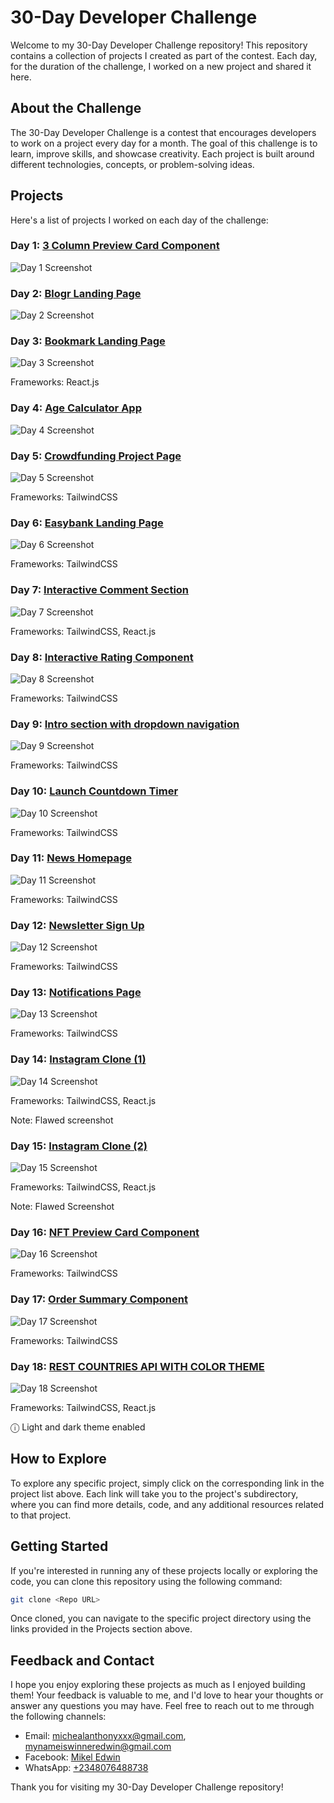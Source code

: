# 30-Day Developer Challenge

Welcome to my 30-Day Developer Challenge repository! This repository contains a collection of projects I created as part of the contest. Each day, for the duration of the challenge, I worked on a new project and shared it here.

## About the Challenge

The 30-Day Developer Challenge is a contest that encourages developers to work on a project every day for a month. The goal of this challenge is to learn, improve skills, and showcase creativity. Each project is built around different technologies, concepts, or problem-solving ideas.

## Projects

Here's a list of projects I worked on each day of the challenge:

### Day 1: [3 Column Preview Card Component](https://30-smoky.vercel.app/1/)

![Day 1 Screenshot](screenshots/1.png)

### Day 2: [Blogr Landing Page](https://30-smoky.vercel.app/2/)

![Day 2 Screenshot](screenshots/2.png)

### Day 3: [Bookmark Landing Page](https://30-smoky.vercel.app/3/)

![Day 3 Screenshot](screenshots/3.png)

Frameworks: React.js

### Day 4: [Age Calculator App](https://30-smoky.vercel.app/4/)

![Day 4 Screenshot](screenshots/4.png)

### Day 5: [Crowdfunding Project Page](https://30-smoky.vercel.app/5/)

![Day 5 Screenshot](screenshots/5.png)

Frameworks: TailwindCSS

### Day 6: [Easybank Landing Page](https://30-smoky.vercel.app/6/)

![Day 6 Screenshot](screenshots/6.png)

Frameworks: TailwindCSS

### Day 7: [Interactive Comment Section](https://30-smoky.vercel.app/7/)

![Day 7 Screenshot](screenshots/7.png)

Frameworks: TailwindCSS, React.js

### Day 8: [Interactive Rating Component](https://30-smoky.vercel.app/8/)

![Day 8 Screenshot](screenshots/8.png)

Frameworks: TailwindCSS

### Day 9: [Intro section with dropdown navigation](https://30-smoky.vercel.app/9/)

![Day 9 Screenshot](screenshots/9.png)

Frameworks: TailwindCSS

### Day 10: [Launch Countdown Timer](https://30-smoky.vercel.app/10/)

![Day 10 Screenshot](screenshots/10.png)

Frameworks: TailwindCSS

### Day 11: [News Homepage](https://30-smoky.vercel.app/11/)

![Day 11 Screenshot](screenshots/11.png)

Frameworks: TailwindCSS

### Day 12: [Newsletter Sign Up](https://30-smoky.vercel.app/12/)

![Day 12 Screenshot](screenshots/12.png)

Frameworks: TailwindCSS

### Day 13: [Notifications Page](https://30-smoky.vercel.app/13/)

![Day 13 Screenshot](screenshots/13.png)

Frameworks: TailwindCSS

### Day 14: [Instagram Clone (1)](https://30-smoky.vercel.app/14/)

![Day 14 Screenshot](screenshots/14.png)

Frameworks: TailwindCSS, React.js

Note: Flawed screenshot

### Day 15: [Instagram Clone (2)](https://30-smoky.vercel.app/15/)

![Day 15 Screenshot](screenshots/15.png)

Frameworks: TailwindCSS, React.js

Note: Flawed Screenshot

### Day 16: [NFT Preview Card Component](https://30-smoky.vercel.app/16/)

![Day 16 Screenshot](screenshots/16.png)

Frameworks: TailwindCSS

### Day 17: [Order Summary Component](https://30-smoky.vercel.app/17/)

![Day 17 Screenshot](screenshots/17.png)

Frameworks: TailwindCSS

### Day 18: [REST COUNTRIES API WITH COLOR THEME](https://30-smoky.vercel.app/18/)

![Day 18 Screenshot](screenshots/18.png)

Frameworks: TailwindCSS, React.js

&#9432; Light and dark theme enabled

<!-- Continue this pattern for each day of the challenge -->

## How to Explore

To explore any specific project, simply click on the corresponding link in the project list above. Each link will take you to the project's subdirectory, where you can find more details, code, and any additional resources related to that project.

## Getting Started

If you're interested in running any of these projects locally or exploring the code, you can clone this repository using the following command:

```bash
git clone <Repo URL>
```

Once cloned, you can navigate to the specific project directory using the links provided in the Projects section above.

## Feedback and Contact

I hope you enjoy exploring these projects as much as I enjoyed building them! Your feedback is valuable to me, and I'd love to hear your thoughts or answer any questions you may have. Feel free to reach out to me through the following channels:

- Email: [michealanthonyxxx@gmail.com](mailto:michealanthonyxxx@gmail.com), [mynameiswinneredwin@gmail.com](mailto:mynameiswinneredwin@gmail.com)
- Facebook: [Mikel Edwin](https://fb.me/mikelneonedwin)
- WhatsApp: [+2348076488738](https://wa.me/2348076488738)

Thank you for visiting my 30-Day Developer Challenge repository!
